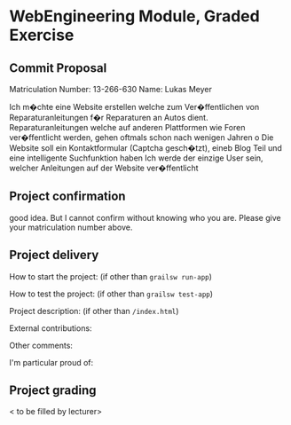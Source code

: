 # WebEngineering Module, Graded Exercise

## Commit Proposal 

Matriculation Number: <to be filled by student> 13-266-630 
Name: Lukas Meyer

Ich m�chte eine Website erstellen welche zum Ver�ffentlichen von Reparaturanleitungen f�r Reparaturen an Autos dient. Reparaturanleitungen welche auf anderen Plattformen wie Foren ver�ffentlicht werden, gehen oftmals schon nach wenigen Jahren o
Die Website soll ein Kontaktformular (Captcha gesch�tzt), eineb Blog Teil und eine intelligente Suchfunktion haben
Ich werde der einzige User sein, welcher Anleitungen auf der Website ver�ffentlicht
 


## Project confirmation

good idea.
But I cannot confirm without knowing who you are. Please give your matriculation number above.


## Project delivery <to be filled by student>

How to start the project: (if other than `grailsw run-app`)

How to test the project:  (if other than `grailsw test-app`)

Project description:      (if other than `/index.html`)

External contributions:

Other comments: 

I'm particular proud of:


## Project grading 

< to be filled by lecturer>
